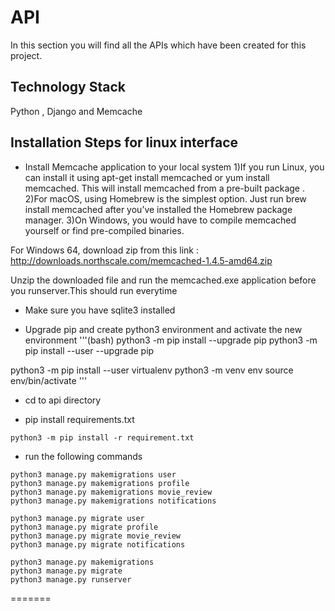 # API
In this section you will find all the APIs which have been created for this project. 

## Technology Stack
Python , Django and Memcache

## Installation Steps for linux interface
- Install Memcache application to your local system
 1)If you run Linux, you can install it using apt-get install memcached or yum install memcached. This will install memcached from a pre-built package .
 2)For macOS, using Homebrew is the simplest option. Just run brew install memcached after you’ve installed the Homebrew package manager.
 3)On Windows, you would have to compile memcached yourself or find pre-compiled binaries.
 
 For Windows 64, download zip from this link :
http://downloads.northscale.com/memcached-1.4.5-amd64.zip

Unzip the downloaded file and run the memcached.exe application before you runserver.This should run everytime

- Make sure you have sqlite3 installed

- Upgrade pip and create python3 environment and activate the new environment
'''(bash)
python3 -m pip install --upgrade pip
python3 -m pip install --user --upgrade pip

python3 -m pip install --user virtualenv
python3 -m venv env
source env/bin/activate
'''

- cd to api directory

- pip install requirements.txt
```(bash)
python3 -m pip install -r requirement.txt
```

- run the following commands
```(bash)
python3 manage.py makemigrations user
python3 manage.py makemigrations profile
python3 manage.py makemigrations movie_review
python3 manage.py makemigrations notifications

python3 manage.py migrate user
python3 manage.py migrate profile
python3 manage.py migrate movie_review
python3 manage.py migrate notifications

python3 manage.py makemigrations
python3 manage.py migrate
python3 manage.py runserver
```
=======
